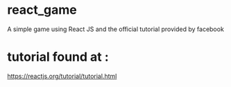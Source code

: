 # react_game
A simple game using React JS and the official tutorial provided by facebook

# tutorial found at :
https://reactjs.org/tutorial/tutorial.html
